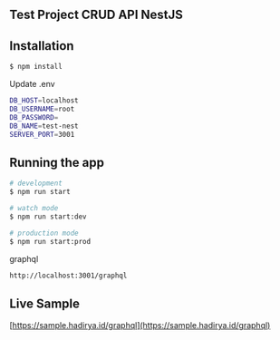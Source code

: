 ## Test Project CRUD API NestJS

## Installation

```bash
$ npm install
```

Update .env
```bash
DB_HOST=localhost
DB_USERNAME=root
DB_PASSWORD=
DB_NAME=test-nest
SERVER_PORT=3001
```

## Running the app

```bash
# development
$ npm run start

# watch mode
$ npm run start:dev

# production mode
$ npm run start:prod
```

graphql
```bash
http://localhost:3001/graphql
```

## Live Sample

[https://sample.hadirya.id/graphql](https://sample.hadirya.id/graphql)